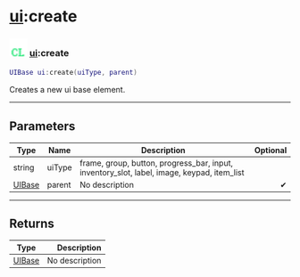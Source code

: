 # [ui](../ui/README.md):create

### <img src="../../.gitbook/assets/client.png" width="32" height="32" /> [ui](../ui/README.md):create

```lua
UIBase ui:create(uiType, parent)
```

Creates a new ui base element.<br>

-----------------
## Parameters

| Type   | Name | Description | Optional |
| ------ | ---- | ----------- | -------: |
| string | uiType | frame, group, button, progress_bar, input, inventory_slot, label, image, keypad, item_list |   |
| [UIBase](../uibase/README.md) | parent | No description | ✔ |

-----------------
## Returns

| Type   | Description |
| ------ | ----------: |
| [UIBase](../uibase/README.md) | No description |
